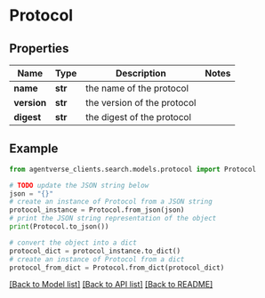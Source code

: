 # Protocol


## Properties

Name | Type | Description | Notes
------------ | ------------- | ------------- | -------------
**name** | **str** | the name of the protocol | 
**version** | **str** | the version of the protocol | 
**digest** | **str** | the digest of the protocol | 

## Example

```python
from agentverse_clients.search.models.protocol import Protocol

# TODO update the JSON string below
json = "{}"
# create an instance of Protocol from a JSON string
protocol_instance = Protocol.from_json(json)
# print the JSON string representation of the object
print(Protocol.to_json())

# convert the object into a dict
protocol_dict = protocol_instance.to_dict()
# create an instance of Protocol from a dict
protocol_from_dict = Protocol.from_dict(protocol_dict)
```
[[Back to Model list]](../README.md#documentation-for-models) [[Back to API list]](../README.md#documentation-for-api-endpoints) [[Back to README]](../README.md)


